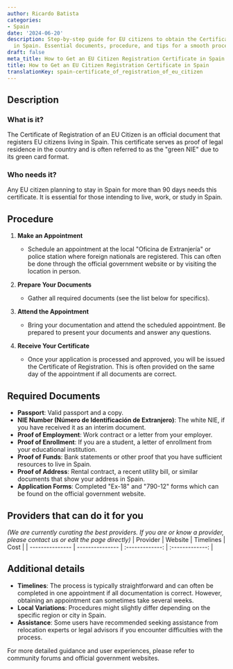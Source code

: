 ```yaml
---
author: Ricardo Batista
categories:
- Spain
date: '2024-06-20'
description: Step-by-step guide for EU citizens to obtain the Certificate of Registration
  in Spain. Essential documents, procedure, and tips for a smooth process.
draft: false
meta_title: How to Get an EU Citizen Registration Certificate in Spain
title: How to Get an EU Citizen Registration Certificate in Spain
translationKey: spain-certificate_of_registration_of_eu_citizen
---
```




## Description
### What is it?
The Certificate of Registration of an EU Citizen is an official document that registers EU citizens living in Spain. This certificate serves as proof of legal residence in the country and is often referred to as the "green NIE" due to its green card format.

### Who needs it?
Any EU citizen planning to stay in Spain for more than 90 days needs this certificate. It is essential for those intending to live, work, or study in Spain.

## Procedure
1. **Make an Appointment**
   - Schedule an appointment at the local "Oficina de Extranjería" or police station where foreign nationals are registered. This can often be done through the official government website or by visiting the location in person.
   
2. **Prepare Your Documents**
   - Gather all required documents (see the list below for specifics).

3. **Attend the Appointment**
   - Bring your documentation and attend the scheduled appointment. Be prepared to present your documents and answer any questions.

4. **Receive Your Certificate**
   - Once your application is processed and approved, you will be issued the Certificate of Registration. This is often provided on the same day of the appointment if all documents are correct.

## Required Documents
- **Passport**: Valid passport and a copy.
- **NIE Number (Número de Identificación de Extranjero)**: The white NIE, if you have received it as an interim document.
- **Proof of Employment**: Work contract or a letter from your employer.
- **Proof of Enrollment**: If you are a student, a letter of enrollment from your educational institution.
- **Proof of Funds**: Bank statements or other proof that you have sufficient resources to live in Spain.
- **Proof of Address**: Rental contract, a recent utility bill, or similar documents that show your address in Spain.
- **Application Forms**: Completed "Ex-18" and "790-12" forms which can be found on the official government website.

## Providers that can do it for you
_(We are currently curating the best providers. If you are or know a provider, please contact us or edit the page directly)_
| Provider        |     Website     |     Timelines    |       Cost      |
| --------------- | --------------- |  :-------------: | :-------------: |

## Additional details
- **Timelines**: The process is typically straightforward and can often be completed in one appointment if all documentation is correct. However, obtaining an appointment can sometimes take several weeks.
- **Local Variations**: Procedures might slightly differ depending on the specific region or city in Spain.
- **Assistance**: Some users have recommended seeking assistance from relocation experts or legal advisors if you encounter difficulties with the process.

For more detailed guidance and user experiences, please refer to community forums and official government websites.